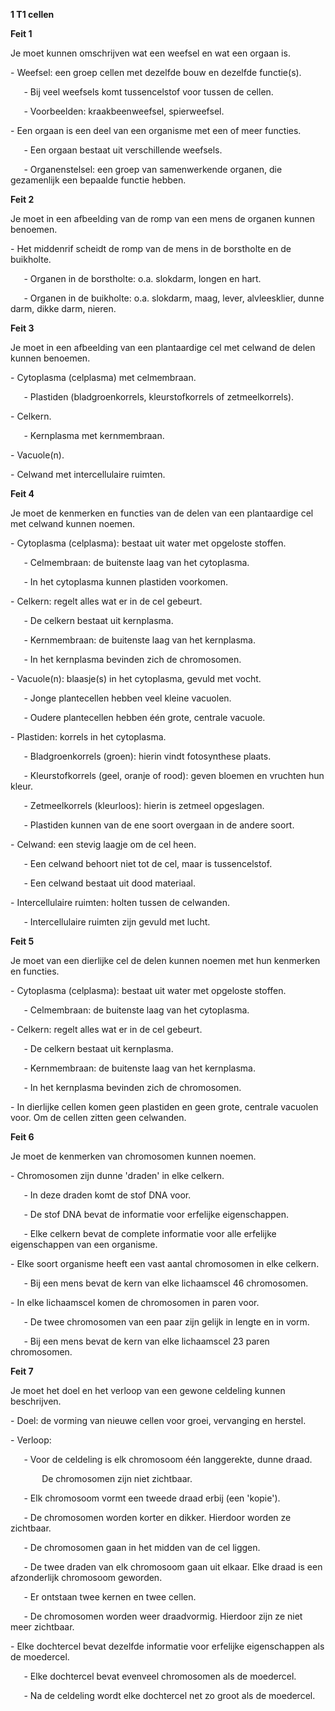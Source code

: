 ﻿**1 T1 cellen**

**Feit 1**

Je moet kunnen omschrijven wat een weefsel en wat een orgaan is.

\-	Weefsel: een groep cellen met dezelfde bouw en dezelfde functie(s).

`	`-	Bij veel weefsels komt tussencelstof voor tussen de cellen.

`	`-	Voorbeelden: kraakbeenweefsel, spierweefsel.

\-	Een orgaan is een deel van een organisme met een of meer functies.

`	`-	Een orgaan bestaat uit verschillende weefsels.

`	`-	Organenstelsel: een groep van samenwerkende organen, die gezamenlijk een bepaalde functie hebben.

**Feit 2**

Je moet in een afbeelding van de romp van een mens de organen kunnen benoemen.

\-	Het middenrif scheidt de romp van de mens in de borstholte en de buikholte.

`	`-	Organen in de borstholte: o.a. slokdarm, longen en hart.

`	`-	Organen in de buikholte: o.a. slokdarm, maag, lever, alvleesklier, dunne darm, dikke darm, nieren.

**Feit 3**

Je moet in een afbeelding van een plantaardige cel met celwand de delen kunnen benoemen.

\-	Cytoplasma (celplasma) met celmembraan.

`	`-	Plastiden (bladgroenkorrels, kleurstofkorrels of zetmeelkorrels).

\-	Celkern.

`	`-	Kernplasma met kernmembraan.

\-	Vacuole(n).

\-	Celwand met intercellulaire ruimten.

**Feit 4**

Je moet de kenmerken en functies van de delen van een plantaardige cel met celwand kunnen noemen.

\-	Cytoplasma (celplasma): bestaat uit water met opgeloste stoffen.

`	`-	Celmembraan: de buitenste laag van het cytoplasma.

`	`-	In het cytoplasma kunnen plastiden voorkomen.

\-	Celkern: regelt alles wat er in de cel gebeurt.

`	`-	De celkern bestaat uit kernplasma.

`	`-	Kernmembraan: de buitenste laag van het kernplasma.

`	`-	In het kernplasma bevinden zich de chromosomen.

\-	Vacuole(n): blaasje(s) in het cytoplasma, gevuld met vocht.

`	`-	Jonge plantecellen hebben veel kleine vacuolen.

`	`-	Oudere plantecellen hebben één grote, centrale vacuole.

\-	Plastiden: korrels in het cytoplasma.

`	`-	Bladgroenkorrels (groen): hierin vindt fotosynthese plaats.

`	`-	Kleurstofkorrels (geel, oranje of rood): geven bloemen en vruchten hun kleur.

`	`-	Zetmeelkorrels (kleurloos): hierin is zetmeel opgeslagen.

`	`-	Plastiden kunnen van de ene soort overgaan in de andere soort.

\-	Celwand: een stevig laagje om de cel heen.

`	`-	Een celwand behoort niet tot de cel, maar is tussencelstof.

`	`-	Een celwand bestaat uit dood materiaal.

\-	Intercellulaire ruimten: holten tussen de celwanden.

`	`-	Intercellulaire ruimten zijn gevuld met lucht.

**Feit 5**

Je moet van een dierlijke cel de delen kunnen noemen met hun kenmerken en functies.

\-	Cytoplasma (celplasma): bestaat uit water met opgeloste stoffen.

`	`-	Celmembraan: de buitenste laag van het cytoplasma.

\-	Celkern: regelt alles wat er in de cel gebeurt.

`	`-	De celkern bestaat uit kernplasma.

`	`-	Kernmembraan: de buitenste laag van het kernplasma.

`	`-	In het kernplasma bevinden zich de chromosomen.

\-	In dierlijke cellen komen geen plastiden en geen grote, centrale vacuolen voor. Om de cellen zitten geen celwanden.

**Feit 6**

Je moet de kenmerken van chromosomen kunnen noemen.

\-	Chromosomen zijn dunne 'draden' in elke celkern.

`	`-	In deze draden komt de stof DNA voor.

`	`-	De stof DNA bevat de informatie voor erfelijke eigenschappen.

`	`-	Elke celkern bevat de complete informatie voor alle erfelijke eigenschappen van een organisme.

\-	Elke soort organisme heeft een vast aantal chromosomen in elke celkern.

`	`-	Bij een mens bevat de kern van elke lichaamscel 46 chromosomen.

\-	In elke lichaamscel komen de chromosomen in paren voor.

`	`-	De twee chromosomen van een paar zijn gelijk in lengte en in vorm.

`	`-	Bij een mens bevat de kern van elke lichaamscel 23 paren chromosomen.

**Feit 7**

Je moet het doel en het verloop van een gewone celdeling kunnen beschrijven.

\-	Doel: de vorming van nieuwe cellen voor groei, vervanging en herstel.

\-	Verloop:

`	`-	Voor de celdeling is elk chromosoom één langgerekte, dunne draad.

`		`De chromosomen zijn niet zichtbaar.

`	`-	Elk chromosoom vormt een tweede draad erbij (een 'kopie').

`	`-	De chromosomen worden korter en dikker. Hierdoor worden ze zichtbaar.

`	`-	De chromosomen gaan in het midden van de cel liggen.

`	`-	De twee draden van elk chromosoom gaan uit elkaar. Elke draad is een afzonderlijk chromosoom geworden.

`	`-	Er ontstaan twee kernen en twee cellen.

`	`-	De chromosomen worden weer draadvormig. Hierdoor zijn ze niet meer zichtbaar.

\-	Elke dochtercel bevat dezelfde informatie voor erfelijke eigenschappen als de moedercel.

`	`-	Elke dochtercel bevat evenveel chromosomen als de moedercel.

`	`-	Na de celdeling wordt elke dochtercel net zo groot als de moedercel.

